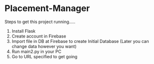 # Placement-Manager
Steps to get this project running.....
1. Install Flask
2. Create account in Firebase
3. Import file in DB at Firebase to create Initial Database (Later you can change data however you want)
4. Run main2.py in your PC
5. Go to URL specified to get going
